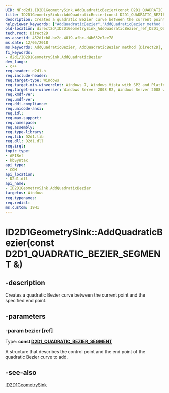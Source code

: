 ```yaml
---
UID: NF:d2d1.ID2D1GeometrySink.AddQuadraticBezier(const D2D1_QUADRATIC_BEZIER_SEGMENT &)
title: ID2D1GeometrySink::AddQuadraticBezier(const D2D1_QUADRATIC_BEZIER_SEGMENT &) (d2d1.h)
description: Creates a quadratic Bezier curve between the current point and the specified end point.helpviewer_keywords: ["AddQuadraticBezier","AddQuadraticBezier method [Direct2D]","AddQuadraticBezier method [Direct2D]","ID2D1GeometrySink interface","ID2D1GeometrySink interface [Direct2D]","AddQuadraticBezier method","ID2D1GeometrySink.AddQuadraticBezier","ID2D1GeometrySink.AddQuadraticBezier(const D2D1_QUADRATIC_BEZIER_SEGMENT &)","ID2D1GeometrySink::AddQuadraticBezier","ID2D1GeometrySink::AddQuadraticBezier(const D2D1_QUADRATIC_BEZIER_SEGMENT &)","d2d1/ID2D1GeometrySink::AddQuadraticBezier","direct2d.ID2D1GeometrySink_AddQuadraticBezier_ref_D2D1_QUADRATIC_BEZIER_SEGMENT"]
old-location: direct2d\ID2D1GeometrySink_AddQuadraticBezier_ref_D2D1_QUADRATIC_BEZIER_SEGMENT.htm
tech.root: Direct2D
ms.assetid: 452d1cb8-be2c-4019-afbc-d4b632e7ee78
ms.date: 12/05/2018
ms.keywords: AddQuadraticBezier, AddQuadraticBezier method [Direct2D], AddQuadraticBezier method [Direct2D],ID2D1GeometrySink interface, ID2D1GeometrySink interface [Direct2D],AddQuadraticBezier method, ID2D1GeometrySink.AddQuadraticBezier, ID2D1GeometrySink.AddQuadraticBezier(const D2D1_QUADRATIC_BEZIER_SEGMENT &), ID2D1GeometrySink::AddQuadraticBezier, ID2D1GeometrySink::AddQuadraticBezier(const D2D1_QUADRATIC_BEZIER_SEGMENT &), d2d1/ID2D1GeometrySink::AddQuadraticBezier, direct2d.ID2D1GeometrySink_AddQuadraticBezier_ref_D2D1_QUADRATIC_BEZIER_SEGMENT
f1_keywords:
- d2d1/ID2D1GeometrySink.AddQuadraticBezier
dev_langs:
- c++
req.header: d2d1.h
req.include-header: 
req.target-type: Windows
req.target-min-winverclnt: Windows 7, Windows Vista with SP2 and Platform Update for Windows Vista [desktop apps \| UWP apps]
req.target-min-winversvr: Windows Server 2008 R2, Windows Server 2008 with SP2 and Platform Update for Windows Server 2008 [desktop apps \| UWP apps]
req.kmdf-ver: 
req.umdf-ver: 
req.ddi-compliance: 
req.unicode-ansi: 
req.idl: 
req.max-support: 
req.namespace: 
req.assembly: 
req.type-library: 
req.lib: D2d1.lib
req.dll: D2d1.dll
req.irql: 
topic_type:
- APIRef
- kbSyntax
api_type:
- COM
api_location:
- D2d1.dll
api_name:
- ID2D1GeometrySink.AddQuadraticBezier
targetos: Windows
req.typenames: 
req.redist: 
ms.custom: 19H1
---
```


# ID2D1GeometrySink::AddQuadraticBezier(const D2D1_QUADRATIC_BEZIER_SEGMENT &)


## -description


Creates  a quadratic Bezier curve between the current point and the specified end point.


## -parameters




### -param bezier [ref]

Type: <b>const <a href="https://docs.microsoft.com/windows/desktop/api/d2d1/ns-d2d1-d2d1_quadratic_bezier_segment">D2D1_QUADRATIC_BEZIER_SEGMENT</a></b>

A structure that describes the control point and the end point of the quadratic Bezier curve to add.


## -see-also




<a href="https://docs.microsoft.com/windows/desktop/api/d2d1/nn-d2d1-id2d1geometrysink">ID2D1GeometrySink</a>
 

 

